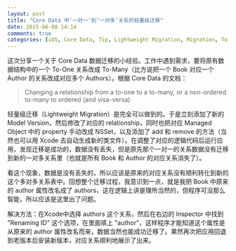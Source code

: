 ```yaml
---
layout: post
title: "Core Data 中‘一对一’到‘一对多’关系的轻量级迁移"
date: 2015-06-08 14:14
comments: true
categories: [iOS, Core Data, Tip, Lightweight Migration, Migration, To-One, To-Many, 迁移，一对多，一对一]
---
```


这次分享一个关于 Core Data 数据迁移的小经验。工作中遇到需求，要将原有数据结构中的一个 To-One 关系改成 To-Many（比方说把一个 Book 对应一个 Author 的关系改成对应多个 Authors）。根据 Core Data 的文档：

> Changing a relationship from a to-one to a to-many, or a non-ordered to-many to ordered (and visa-versa)

轻量级迁移（Lightweight Migration）是完全可以做到的。于是立刻添加了新的 Model Version，然后修改了对应的 relationship，同时也把对应 Managed Object 中的 property 手动改成 NSSet，以及添加了 add 和 remove 的方法（当然也可以用 Xcode 去自动生成新的类文件）。在调整了对应的逻辑代码后运行应用，发现迁移是成功的，数据没有丢失，但是原先那个一对一的关系数据没有迁移到新的一对多关系里（也就是所有 Book 和 Author 的对应关系消失了）。

看这个现象，数据是没有丢失的，所以应该是原来的对应关系没有顺利转化到新的这个多对多关系表中。回想整个迁移过程，我意识到一点，就是我把 Book 中原来的 author 属性改名成了 authors，这在逻辑上讲是理所当然的，但程序可没那么智能，所以应该是这里出了问题。

解决方法：在Xcode中选择 authors 这个关系，然后在右边的 Inspector 中找到 "Renaming ID" 这个选项，在里面填上 "author"，这样程序才能知道这个属性是从原来的 author 属性改名而来，数据当然也能成功迁移了。果然再次把应用回退到老版本后安装新版本，对应关系顺利地展示了出来。



